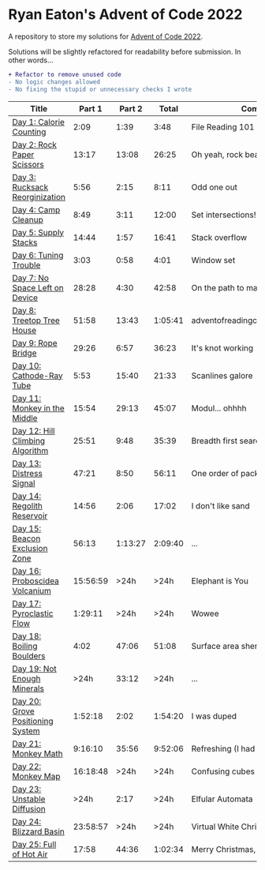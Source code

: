 # Ryan Eaton's Advent of Code 2022
A repository to store my solutions for [Advent of Code 2022](https://adventofcode.com/2022).

Solutions will be slightly refactored for readability before submission. In other words...

```diff
+ Refactor to remove unused code
- No logic changes allowed
- No fixing the stupid or unnecessary checks I wrote
```

|Title|Part 1|Part 2|Total|Comment|
|---|---|---|---|---|
|[Day 1: Calorie Counting](1.md)|2:09|1:39|3:48|File Reading 101|
|[Day 2: Rock Paper Scissors](2.md)|13:17|13:08|26:25|Oh yeah, rock beats scissors...|
|[Day 3: Rucksack Reorginization](3.md)|5:56|2:15|8:11|Odd one out|
|[Day 4: Camp Cleanup](4.md)|8:49|3:11|12:00|Set intersections!|
|[Day 5: Supply Stacks](5.md)|14:44|1:57|16:41|Stack overflow|
|[Day 6: Tuning Trouble](6.md)|3:03|0:58|4:01|Window set|
|[Day 7: No Space Left on Device](7.md)|28:28|4:30|42:58|On the path to madness|
|[Day 8: Treetop Tree House](8.md)|51:58|13:43|1:05:41|adventofreadingcomprehension.com|
|[Day 9: Rope Bridge](9.md)|29:26|6:57|36:23|It's knot working|
|[Day 10: Cathode-Ray Tube](10.md)|5:53|15:40|21:33|Scanlines galore|
|[Day 11: Monkey in the Middle](11.md)|15:54|29:13|45:07|Modul... ohhhh|
|[Day 12: Hill Climbing Algorithm](12.md)|25:51|9:48|35:39|Breadth first search|
|[Day 13: Distress Signal](13.md)|47:21|8:50|56:11|One order of packets please|
|[Day 14: Regolith Reservoir](14.md)|14:56|2:06|17:02|I don't like sand|
|[Day 15: Beacon Exclusion Zone](15.md)|56:13|1:13:27|2:09:40|...|
|[Day 16: Proboscidea Volcanium](16.md)|15:56:59|>24h|>24h|Elephant is You|
|[Day 17: Pyroclastic Flow](17.md)|1:29:11|>24h|>24h|Wowee|
|[Day 18: Boiling Boulders](18.md)|4:02|47:06|51:08|Surface area shenanigans|
|[Day 19: Not Enough Minerals](19.md)|>24h|33:12|>24h|...|
|[Day 20: Grove Positioning System](20.md)|1:52:18|2:02|1:54:20|I was duped|
|[Day 21: Monkey Math](21.md)|9:16:10|35:56|9:52:06|Refreshing (I had an exam)|
|[Day 22: Monkey Map](22.md)|16:18:48|>24h|>24h|Confusing cubes|
|[Day 23: Unstable Diffusion](23.md)|>24h|2:17|>24h|Elfular Automata|
|[Day 24: Blizzard Basin](24.md)|23:58:57|>24h|>24h|Virtual White Christmas (CPU go brr)|
|[Day 25: Full of Hot Air](25.md)|17:58|44:36|1:02:34|Merry Christmas, Eric Wastl!|
